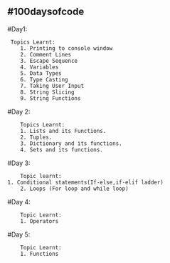 ## #100daysofcode

#Day1:
    
     Topics Learnt: 
        1. Printing to console window
        2. Comment Lines
        3. Escape Sequence
        4. Variables
        5. Data Types
        6. Type Casting
        7. Taking User Input
        8. String Slicing
        9. String Functions
        

#Day 2:

        Topics Learnt:
        1. Lists and its Functions.
        2. Tuples.
        3. Dictionary and its functions.
        4. Sets and its functions.
        
#Day 3:

        Topic learnt:
	1. Conditional statements(If-else,if-elif ladder)
        2. Loops (For loop and while loop)
#Day 4:
        
        Topic Learnt:
        1. Operators

#Day 5:

        Topic Learnt:
        1. Functions
